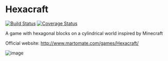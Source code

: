 # Hexacraft
[![Build Status](https://travis-ci.org/Martomate/Hexacraft.svg?branch=master)](https://travis-ci.org/Martomate/Hexacraft)
[![Coverage Status](https://coveralls.io/repos/github/Martomate/Hexacraft/badge.svg?branch=master)](https://coveralls.io/github/Martomate/Hexacraft?branch=master)

A game with hexagonal blocks on a cylindrical world inspired by Minecraft

Official website: http://www.martomate.com/games/Hexacraft/

![image](http://www.martomate.com/games/Hexacraft/bigPicture_0.6.png)
